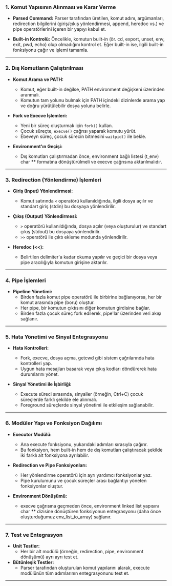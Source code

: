 ### 1. Komut Yapısının Alınması ve Karar Verme
- **Parsed Command:**
  Parser tarafından üretilen, komut adını, argümanları, redirection bilgilerini (giriş/çıkış yönlendirmesi, append, heredoc vs.) ve pipe operatörlerini içeren bir yapıyı kabul et.

- **Built-in Kontrolü:**
  Öncelikle, komutun built-in (ör. cd, export, unset, env, exit, pwd, echo) olup olmadığını kontrol et. Eğer built-in ise, ilgili built-in fonksiyonu çağır ve işlemi tamamla.

---

### 2. Dış Komutların Çalıştırılması
- **Komut Arama ve PATH:**
  - Komut, eğer built-in değilse, PATH environment değişkeni üzerinden aranmalı.
  - Komutun tam yolunu bulmak için PATH içindeki dizinlerde arama yap ve doğru yürütülebilir dosya yolunu belirle.

- **Fork ve Execve İşlemleri:**
  - Yeni bir süreç oluşturmak için `fork()` kullan.
  - Çocuk süreçte, `execve()` çağrısı yaparak komutu yürüt.
  - Ebeveyn süreç, çocuk sürecin bitmesini `waitpid()` ile bekle.

- **Environment'ın Geçişi:**
  - Dış komutları çalıştırmadan önce, environment bağlı listesi (t_env) char ** formatına dönüştürülmeli ve execve çağrısına aktarılmalıdır.

---

### 3. Redirection (Yönlendirme) İşlemleri
- **Giriş (Input) Yönlendirmesi:**
  - Komut satırında `<` operatörü kullanıldığında, ilgili dosya açılır ve standart giriş (stdin) bu dosyaya yönlendirilir.

- **Çıkış (Output) Yönlendirmesi:**
  - `>` operatörü kullanıldığında, dosya açılır (veya oluşturulur) ve standart çıkış (stdout) bu dosyaya yönlendirilir.
  - `>>` operatörü ile çıktı ekleme modunda yönlendirilir.

- **Heredoc (<<):**
  - Belirtilen delimiter'a kadar okuma yapılır ve geçici bir dosya veya pipe aracılığıyla komutun girişine aktarılır.

---

### 4. Pipe İşlemleri
- **Pipeline Yönetimi:**
  - Birden fazla komut pipe operatörü ile birbirine bağlanıyorsa, her bir komut arasında pipe (boru) oluştur.
  - Her pipe, bir komutun çıktısını diğer komutun girdisine bağlar.
  - Birden fazla çocuk süreç fork edilerek, pipe'lar üzerinden veri akışı sağlanır.

---

### 5. Hata Yönetimi ve Sinyal Entegrasyonu
- **Hata Kontrolleri:**
  - Fork, execve, dosya açma, getcwd gibi sistem çağrılarında hata kontrolleri yap.
  - Uygun hata mesajları basarak veya çıkış kodları döndürerek hata durumlarını yönet.

- **Sinyal Yönetimi ile İşbirliği:**
  - Execute süreci sırasında, sinyaller (örneğin, Ctrl+C) çocuk süreçlerde farklı şekilde ele alınmalı.
  - Foreground süreçlerde sinyal yönetimi ile etkileşim sağlanabilir.

---

### 6. Modüler Yapı ve Fonksiyon Dağılımı
- **Executor Modülü:**
  - Ana execute fonksiyonu, yukarıdaki adımları sırasıyla çağırır.
  - Bu fonksiyon, hem built-in hem de dış komutları çalıştıracak şekilde iki farklı alt fonksiyona ayrılabilir.

- **Redirection ve Pipe Fonksiyonları:**
  - Her yönlendirme operatörü için ayrı yardımcı fonksiyonlar yaz.
  - Pipe kurulumunu ve çocuk süreçler arası bağlantıyı yöneten fonksiyonlar oluştur.

- **Environment Dönüşümü:**
  - execve çağrısına geçmeden önce, environment linked list yapısını char ** dizisine dönüştüren fonksiyonun entegrasyonu (daha önce oluşturduğumuz env_list_to_array) sağlanır.

---

### 7. Test ve Entegrasyon
- **Unit Testler:**
  - Her bir alt modülü (örneğin, redirection, pipe, environment dönüşümü) ayrı ayrı test et.
- **Bütünleşik Testler:**
  - Parser tarafından oluşturulan komut yapılarını alarak, execute modülünün tüm adımlarının entegrasyonunu test et.

---

